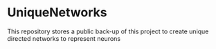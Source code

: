 # UniqueNetworks

This repository stores a public back-up of this project to create unique directed networks to represent neurons
